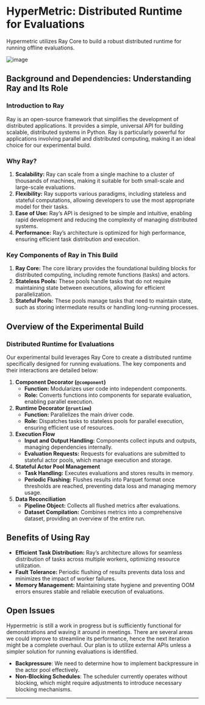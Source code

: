 # HyperMetric: Distributed Runtime for Evaluations
Hypermetric utilizes Ray Core to build a robust distributed runtime for running offline evaluations.

![image](https://github.com/wizenheimer/cyyrus/assets/91504165/295529fa-9d3a-4c79-8207-1fddd52f2598)

## Background and Dependencies: Understanding Ray and Its Role

### Introduction to Ray

Ray is an open-source framework that simplifies the development of distributed applications. It provides a simple, universal API for building scalable, distributed systems in Python. Ray is particularly powerful for applications involving parallel and distributed computing, making it an ideal choice for our experimental build.

### Why Ray?

1. **Scalability:** Ray can scale from a single machine to a cluster of thousands of machines, making it suitable for both small-scale and large-scale evaluations.
2. **Flexibility:** Ray supports various paradigms, including stateless and stateful computations, allowing developers to use the most appropriate model for their tasks.
3. **Ease of Use:** Ray’s API is designed to be simple and intuitive, enabling rapid development and reducing the complexity of managing distributed systems.
4. **Performance:** Ray’s architecture is optimized for high performance, ensuring efficient task distribution and execution.

### Key Components of Ray in This Build

1. **Ray Core:** The core library provides the foundational building blocks for distributed computing, including remote functions (tasks) and actors.
2. **Stateless Pools:** These pools handle tasks that do not require maintaining state between executions, allowing for efficient parallelization.
3. **Stateful Pools:** These pools manage tasks that need to maintain state, such as storing intermediate results or handling long-running processes.

## Overview of the Experimental Build

### Distributed Runtime for Evaluations

Our experimental build leverages Ray Core to create a distributed runtime specifically designed for running evaluations. The key components and their interactions are detailed below:

1. **Component Decorator (`@component`)**
    - **Function:** Modularizes user code into independent components.
    - **Role:** Converts functions into components for separate evaluation, enabling parallel execution.
2. **Runtime Decorator (`@runtime`)**
    - **Function:** Parallelizes the main driver code.
    - **Role:** Dispatches tasks to stateless pools for parallel execution, ensuring efficient use of resources.
3. **Execution Flow**
    - **Input and Output Handling:** Components collect inputs and outputs, managing dependencies internally.
    - **Evaluation Requests:** Requests for evaluations are submitted to stateful actor pools, which manage execution and storage.
4. **Stateful Actor Pool Management**
    - **Task Handling:** Executes evaluations and stores results in memory.
    - **Periodic Flushing:** Flushes results into Parquet format once thresholds are reached, preventing data loss and managing memory usage.
5. **Data Reconciliation**
    - **Pipeline Object:** Collects all flushed metrics after evaluations.
    - **Dataset Compilation:** Combines metrics into a comprehensive dataset, providing an overview of the entire run.

## Benefits of Using Ray

- **Efficient Task Distribution:** Ray’s architecture allows for seamless distribution of tasks across multiple workers, optimizing resource utilization.
- **Fault Tolerance:** Periodic flushing of results prevents data loss and minimizes the impact of worker failures.
- **Memory Management:** Maintaining state hygiene and preventing OOM errors ensures stable and reliable execution of evaluations.

## Open Issues 
Hypermetric is still a work in progress but is sufficiently functional for demonstrations and waving it around in meetings. There are several areas we could improve to streamline its performance, hence the next iteration might be a complete overhaul. Our plan is to utilize external APIs unless a simpler solution for running evaluations is identified. 
- **Backpressure**: We need to determine how to implement backpressure in the actor pool effectively.
- **Non-Blocking Schedules**: The scheduler currently operates without blocking, which might require adjustments to introduce necessary blocking mechanisms.

- - - - - - - - - - - - - - - - - - - - - - - - - - - - - - - - - - - - - - - - - - - - - - - - - - - - - - - - - - - - - - - - - - - - - - - - - - - - - - - - - - - - - - 
